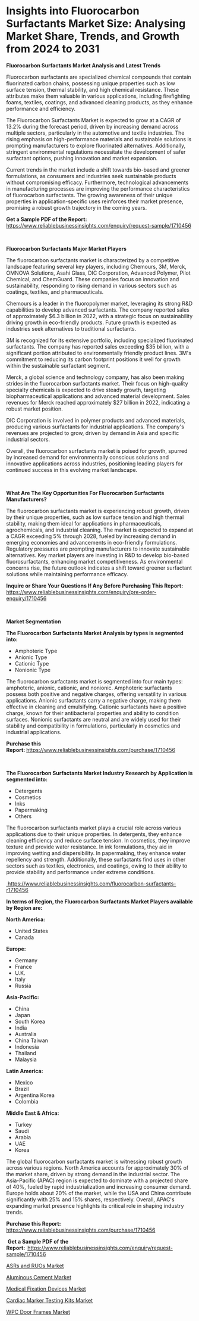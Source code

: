 <p><h1>Insights into Fluorocarbon Surfactants Market Size: Analysing Market Share, Trends, and Growth from 2024 to 2031</h1></p><p><strong>Fluorocarbon Surfactants Market Analysis and Latest Trends</strong></p>
<p><p>Fluorocarbon surfactants are specialized chemical compounds that contain fluorinated carbon chains, possessing unique properties such as low surface tension, thermal stability, and high chemical resistance. These attributes make them valuable in various applications, including firefighting foams, textiles, coatings, and advanced cleaning products, as they enhance performance and efficiency.</p><p>The Fluorocarbon Surfactants Market is expected to grow at a CAGR of 13.2% during the forecast period, driven by increasing demand across multiple sectors, particularly in the automotive and textile industries. The rising emphasis on high-performance materials and sustainable solutions is prompting manufacturers to explore fluorinated alternatives. Additionally, stringent environmental regulations necessitate the development of safer surfactant options, pushing innovation and market expansion.</p><p>Current trends in the market include a shift towards bio-based and greener formulations, as consumers and industries seek sustainable products without compromising efficacy. Furthermore, technological advancements in manufacturing processes are improving the performance characteristics of fluorocarbon surfactants. The growing awareness of their unique properties in application-specific uses reinforces their market presence, promising a robust growth trajectory in the coming years.</p></p>
<p><strong>Get a Sample PDF of the Report:&nbsp;</strong> <a href="https://www.reliablebusinessinsights.com/enquiry/request-sample/1710456?utm_campaign=1109&utm_medium=2&utm_source=Github&utm_content=ia&utm_term=09112024&utm_id=fluorocarbon-surfactants">https://www.reliablebusinessinsights.com/enquiry/request-sample/1710456</a></p>
<p>&nbsp;</p>
<p><strong>Fluorocarbon Surfactants Major Market Players</strong></p>
<p><p>The fluorocarbon surfactants market is characterized by a competitive landscape featuring several key players, including Chemours, 3M, Merck, OMNOVA Solutions, Asahi Glass, DIC Corporation, Advanced Polymer, Pilot Chemical, and ChemGuard. These companies focus on innovation and sustainability, responding to rising demand in various sectors such as coatings, textiles, and pharmaceuticals.</p><p>Chemours is a leader in the fluoropolymer market, leveraging its strong R&D capabilities to develop advanced surfactants. The company reported sales of approximately $6.3 billion in 2022, with a strategic focus on sustainability driving growth in eco-friendly products. Future growth is expected as industries seek alternatives to traditional surfactants.</p><p>3M is recognized for its extensive portfolio, including specialized fluorinated surfactants. The company has reported sales exceeding $35 billion, with a significant portion attributed to environmentally friendly product lines. 3M's commitment to reducing its carbon footprint positions it well for growth within the sustainable surfactant segment.</p><p>Merck, a global science and technology company, has also been making strides in the fluorocarbon surfactants market. Their focus on high-quality specialty chemicals is expected to drive steady growth, targeting biopharmaceutical applications and advanced material development. Sales revenues for Merck reached approximately $27 billion in 2022, indicating a robust market position.</p><p>DIC Corporation is involved in polymer products and advanced materials, producing various surfactants for industrial applications. The company's revenues are projected to grow, driven by demand in Asia and specific industrial sectors. </p><p>Overall, the fluorocarbon surfactants market is poised for growth, spurred by increased demand for environmentally conscious solutions and innovative applications across industries, positioning leading players for continued success in this evolving market landscape.</p></p>
<p>&nbsp;</p>
<p><strong>What Are The Key Opportunities For Fluorocarbon Surfactants Manufacturers?</strong></p>
<p><p>The fluorocarbon surfactants market is experiencing robust growth, driven by their unique properties, such as low surface tension and high thermal stability, making them ideal for applications in pharmaceuticals, agrochemicals, and industrial cleaning. The market is expected to expand at a CAGR exceeding 5% through 2028, fueled by increasing demand in emerging economies and advancements in eco-friendly formulations. Regulatory pressures are prompting manufacturers to innovate sustainable alternatives. Key market players are investing in R&D to develop bio-based fluorosurfactants, enhancing market competitiveness. As environmental concerns rise, the future outlook indicates a shift toward greener surfactant solutions while maintaining performance efficacy.</p></p>
<p><strong>Inquire or Share Your Questions If Any Before Purchasing This Report:</strong> <a href="https://www.reliablebusinessinsights.com/enquiry/pre-order-enquiry/1710456?utm_campaign=1109&utm_medium=2&utm_source=Github&utm_content=ia&utm_term=09112024&utm_id=fluorocarbon-surfactants">https://www.reliablebusinessinsights.com/enquiry/pre-order-enquiry/1710456</a></p>
<p>&nbsp;</p>
<p><strong>Market Segmentation</strong></p>
<p><strong>The Fluorocarbon Surfactants Market Analysis by types is segmented into:</strong></p>
<p><ul><li>Amphoteric Type</li><li>Anionic Type</li><li>Cationic Type</li><li>Nonionic Type</li></ul></p>
<p><p>The fluorocarbon surfactants market is segmented into four main types: amphoteric, anionic, cationic, and nonionic. Amphoteric surfactants possess both positive and negative charges, offering versatility in various applications. Anionic surfactants carry a negative charge, making them effective in cleaning and emulsifying. Cationic surfactants have a positive charge, known for their antibacterial properties and ability to condition surfaces. Nonionic surfactants are neutral and are widely used for their stability and compatibility in formulations, particularly in cosmetics and industrial applications.</p></p>
<p><strong>Purchase this Report:&nbsp;</strong><a href="https://www.reliablebusinessinsights.com/purchase/1710456?utm_campaign=1109&utm_medium=2&utm_source=Github&utm_content=ia&utm_term=09112024&utm_id=fluorocarbon-surfactants">https://www.reliablebusinessinsights.com/purchase/1710456</a></p>
<p>&nbsp;</p>
<p><strong>The Fluorocarbon Surfactants Market Industry Research by Application is segmented into:</strong></p>
<p><ul><li>Detergents</li><li>Cosmetics</li><li>Inks</li><li>Papermaking</li><li>Others</li></ul></p>
<p><p>The fluorocarbon surfactants market plays a crucial role across various applications due to their unique properties. In detergents, they enhance cleaning efficiency and reduce surface tension. In cosmetics, they improve texture and provide water resistance. In ink formulations, they aid in improving wetting and dispersibility. In papermaking, they enhance water repellency and strength. Additionally, these surfactants find uses in other sectors such as textiles, electronics, and coatings, owing to their ability to provide stability and performance under extreme conditions.</p></p>
<p><a href="https://www.reliablebusinessinsights.com/fluorocarbon-surfactants-r1710456?utm_campaign=1109&utm_medium=2&utm_source=Github&utm_content=ia&utm_term=09112024&utm_id=fluorocarbon-surfactants">&nbsp;https://www.reliablebusinessinsights.com/fluorocarbon-surfactants-r1710456</a></p>
<p><strong>In terms of Region, the Fluorocarbon Surfactants Market Players available by Region are:</strong></p>
<p>
    <p> <strong> North America: </strong>
        <ul>
            <li>United States</li>
            <li>Canada</li>
        </ul>
        </p> 
    <p> <strong> Europe: </strong>
        <ul>
            <li>Germany</li>
            <li>France</li>
            <li>U.K.</li>
            <li>Italy</li>
            <li>Russia</li>
        </ul>
        </p> 
    <p> <strong> Asia-Pacific: </strong>
        <ul>
            <li>China</li>
            <li>Japan</li>
            <li>South Korea</li>
            <li>India</li>
            <li>Australia</li>
            <li>China Taiwan</li>
            <li>Indonesia</li>
            <li>Thailand</li>
            <li>Malaysia</li>
        </ul>
        </p> 
    <p> <strong> Latin America: </strong>
        <ul>
            <li>Mexico</li>
            <li>Brazil</li>
            <li>Argentina Korea</li>
            <li>Colombia</li>
        </ul>
        </p> 
    <p> <strong> Middle East & Africa: </strong>
        <ul>
            <li>Turkey</li>
            <li>Saudi</li>
            <li>Arabia</li>
            <li>UAE</li>
            <li>Korea</li>
        </ul>
    </p>
    </p>
<p><p>The global fluorocarbon surfactants market is witnessing robust growth across various regions. North America accounts for approximately 30% of the market share, driven by strong demand in the industrial sector. The Asia-Pacific (APAC) region is expected to dominate with a projected share of 40%, fueled by rapid industrialization and increasing consumer demand. Europe holds about 20% of the market, while the USA and China contribute significantly with 25% and 15% shares, respectively. Overall, APAC's expanding market presence highlights its critical role in shaping industry trends.</p></p>
<p><strong>Purchase this Report: </strong><a href="https://www.reliablebusinessinsights.com/purchase/1710456?utm_campaign=1109&utm_medium=2&utm_source=Github&utm_content=ia&utm_term=09112024&utm_id=fluorocarbon-surfactants">https://www.reliablebusinessinsights.com/purchase/1710456</a></p>
<p>&nbsp;<strong>Get a Sample PDF of the Report:&nbsp;&nbsp;</strong><a href="https://www.reliablebusinessinsights.com/enquiry/request-sample/1710456?utm_campaign=1109&utm_medium=2&utm_source=Github&utm_content=ia&utm_term=09112024&utm_id=fluorocarbon-surfactants">https://www.reliablebusinessinsights.com/enquiry/request-sample/1710456</a></p>
<p><strong></strong></p>
<p><p><a href="https://issuu.com/reportprime-2/docs/asrs-and-ruos-market-size-2030.pptx_44e457e0f88e11?utm_campaign=1109&utm_medium=2&utm_source=Github&utm_content=ia&utm_term=09112024&utm_id=fluorocarbon-surfactants">ASRs and RUOs Market</a></p><p><a href="https://github.com/seraphinaqist/Market-Research-Report-List-1/blob/main/aluminous-cement-market.md?utm_campaign=1109&utm_medium=2&utm_source=Github&utm_content=ia&utm_term=09112024&utm_id=fluorocarbon-surfactants">Aluminous Cement Market</a></p><p><a href="https://issuu.com/reportprime-2/docs/medical-fixation-devices-market-siz_3321911e0a3a2e?utm_campaign=1109&utm_medium=2&utm_source=Github&utm_content=ia&utm_term=09112024&utm_id=fluorocarbon-surfactants">Medical Fixation Devices Market</a></p><p><a href="https://issuu.com/reportprime-2/docs/cardiac-marker-testing-kits-market-_0c2b3d9e03519b?utm_campaign=1109&utm_medium=2&utm_source=Github&utm_content=ia&utm_term=09112024&utm_id=fluorocarbon-surfactants">Cardiac Marker Testing Kits Market</a></p><p><a href="https://github.com/stumpefzclearez/Market-Research-Report-List-1/blob/main/wpc-door-frames-market.md?utm_campaign=1109&utm_medium=2&utm_source=Github&utm_content=ia&utm_term=09112024&utm_id=fluorocarbon-surfactants">WPC Door Frames Market</a></p></p>